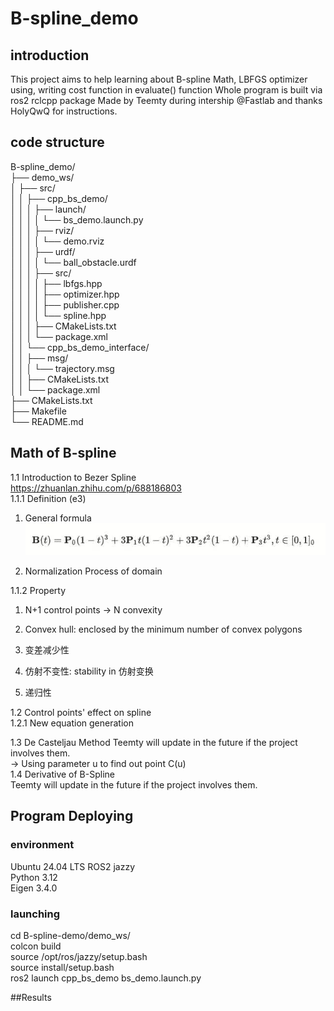 # B-spline_demo
## introduction
This project aims to help learning about B-spline Math, LBFGS optimizer using, writing cost function in evaluate() function
Whole program is built via ros2 rclcpp package
Made by Teemty during intership @Fastlab and thanks HolyQwQ for instructions.

## code structure
B-spline_demo/  
├── demo_ws/  
│   ├── src/  
│   │   ├── cpp_bs_demo/  
│   │   │   ├── launch/  
│   │   │   │   └── bs_demo.launch.py  
│   │   │   ├── rviz/  
│   │   │   │   └── demo.rviz  
│   │   │   ├── urdf/  
│   │   │   │   └── ball_obstacle.urdf  
│   │   │   ├── src/  
│   │   │   │   ├── lbfgs.hpp  
│   │   │   │   ├── optimizer.hpp  
│   │   │   │   ├── publisher.cpp  
│   │   │   │   └── spline.hpp  
│   │   │   ├── CMakeLists.txt  
│   │   │   └── package.xml  
│   │   └── cpp_bs_demo_interface/  
│   │       ├── msg/  
│   │       │   └── trajectory.msg  
│   │       ├── CMakeLists.txt  
│   │       └── package.xml  
├── CMakeLists.txt  
├── Makefile  
└── README.md  
  
## Math of B-spline
1.1 Introduction to Bezer Spline  
https://zhuanlan.zhihu.com/p/688186803  
1.1.1 Definition (e3)  
1) General formula  
![Alt text](pic/1.png)

2) Normalization Process of domain  

1.1.2 Property  
1) N+1 control points -> N convexity  
2) Convex hull: enclosed by the minimum number of convex polygons  
3) 变差减少性  

4) 仿射不变性: stability in 仿射变换  
5) 递归性  


1.2 Control points' effect on spline  
1.2.1 New equation generation  



1.3 De Casteljau Method 
Teemty will update in the future if the project involves them.  
-> Using parameter u to find out point C(u)  
1.4 Derivative of B-Spline  
Teemty will update in the future if the project involves them.  

## Program Deploying
### environment
Ubuntu 24.04 LTS 
ROS2 jazzy  
Python 3.12  
Eigen 3.4.0  

### launching
cd B-spline-demo/demo_ws/  
colcon build  
source /opt/ros/jazzy/setup.bash  
source install/setup.bash  
ros2 launch cpp_bs_demo bs_demo.launch.py  

##Results



